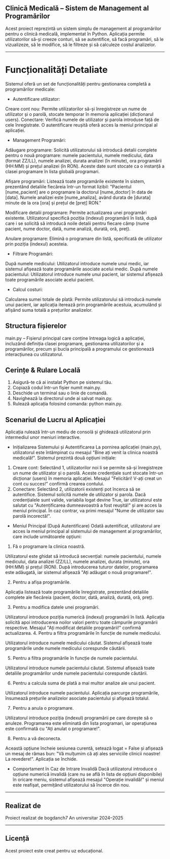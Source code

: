 ## Clinică Medicală – Sistem de Management al Programărilor

Acest proiect reprezintă un sistem simplu de management al programărilor pentru o clinică medicală, implementat în Python. Aplicația permite utilizatorilor să-și creeze conturi, să se autentifice, să facă programări, să le vizualizeze, să le modifice, să le filtreze și să calculeze costul analizelor.

---

# Funcționalități Detaliate

Sistemul oferă un set de funcționalități pentru gestionarea completă a programărilor medicale:

- Autentificare utilizator:

Creare cont nou: Permite utilizatorilor să-și înregistreze un nume de utilizator și o parolă, stocate temporar în memoria aplicației (dicționarul users).
Conectare: Verifică numele de utilizator și parola introduse față de cele înregistrate. O autentificare reușită oferă acces la meniul principal al aplicației.

- Management Programări:

Adăugare programare: Solicită utilizatorului să introducă detalii complete pentru o nouă programare: numele pacientului, numele medicului, data (format ZZ/LL), numele analizei, durata analizei (în minute), ora programării (HH:MM) și prețul analizei (în RON). Aceste date sunt stocate ca o instanță a clasei programare în lista globală programari.

Afișare programări: Listează toate programările existente în sistem, prezentând detaliile fiecăreia într-un format lizibil: "Pacientul [nume_pacient] are o programare la doctorul [nume_doctor] în data de [data]. Numele analizei este [nume_analiza], având durata de [durata] minute de la ora [ora] și prețul de [preț] RON."

Modificare detalii programare: Permite actualizarea unei programări existente. Utilizatorul specifică poziția (indexul) programării în listă, după care i se solicită să introducă noile detalii pentru fiecare câmp (nume pacient, nume doctor, dată, nume analiză, durată, oră, preț).

Anulare programare: Elimină o programare din listă, specificată de utilizator prin poziția (indexul) acesteia.

- Filtrare Programări:

După numele medicului: Utilizatorul introduce numele unui medic, iar sistemul afișează toate programările asociate acelui medic.
După numele pacientului: Utilizatorul introduce numele unui pacient, iar sistemul afișează toate programările asociate acelui pacient.

- Calcul costuri:

Calcularea sumei totale de plată: Permite utilizatorului să introducă numele unui pacient, iar aplicația iterează prin programările acestuia, acumulând și afișând suma totală a prețurilor analizelor.

## Structura fișierelor

main.py – Fișierul principal care conține întreaga logică a aplicației, incluzând definiția clasei programare, gestionarea utilizatorilor și a programărilor, precum și bucla principală a programului ce gestionează interacțiunea cu utilizatorul.

## Cerințe & Rulare Locală

1. Asigură-te că ai instalat Python pe sistemul tău.
2. Copiază codul într-un fișier numit main.py.
3. Deschide un terminal sau o linie de comandă.
4. Navighează la directorul unde ai salvat main.py.
5. Rulează aplicația folosind comanda: python main.py.

## Scenariul de Lucru al Aplicației

Aplicația rulează într-un mediu de consolă și ghidează utilizatorul prin intermediul unor meniuri interactive.

- Inițializarea Sistemului și Autentificarea
La pornirea aplicației (main.py), utilizatorul este întâmpinat cu mesajul "Bine ați venit la clinica noastră medicală!". Sistemul prezintă două opțiuni inițiale:

1. Creare cont: Selectând 1, utilizatorilor noi li se permite să-și înregistreze un nume de utilizator și o parolă. Aceste credențiale sunt stocate într-un dicționar (users) în memoria aplicației. Mesajul "Felicitări! V-ați creat un cont cu succes!" confirmă crearea contului.
2. Conectare: Selectând 2, utilizatorii existenți pot încerca să se autentifice. Sistemul solicită numele de utilizator și parola. Dacă credențialele sunt valide, variabila logat devine True, iar utilizatorul este salutat cu "Autentificarea dumneavoastră a fost reușită!" și are acces la meniul principal. În caz contrar, va primi mesajul "Nume de utilizator sau parolă incorectă!".

- Meniul Principal (După Autentificare)
Odată autentificat, utilizatorul are acces la meniul principal al sistemului de management al programărilor, care include următoarele opțiuni:

1. Fă o programare la clinica noastră.

Utilizatorul este ghidat să introducă secvențial: numele pacientului, numele medicului, data analizei (ZZ/LL), numele analizei, durata (minute), ora (HH:MM) și prețul (RON).
După introducerea tuturor datelor, programarea este adăugată, iar sistemul afișează "Ați adăugat o nouă programare!".

2. Pentru a afișa programările.

Aplicația listează toate programările înregistrate, prezentând detaliile complete ale fiecăreia (pacient, doctor, dată, analiză, durată, oră, preț).

3. Pentru a modifica datele unei programări.

Utilizatorul introduce poziția numerică (indexul) programării în listă.
Aplicația solicită apoi introducerea noilor valori pentru toate câmpurile programării respective.
Mesajul "Ați modificat detaliile programării!" confirmă actualizarea.
4. Pentru a filtra programările în funcție de numele medicului.

Utilizatorul introduce numele medicului căutat.
Sistemul afișează toate programările unde numele medicului corespunde căutării.

5. Pentru a filtra programările în funcție de numele pacientului.

Utilizatorul introduce numele pacientului căutat.
Sistemul afișează toate detaliile programărilor unde numele pacientului corespunde căutării.

6. Pentru a calcula suma de plată a mai multor analize ale unui pacient.

Utilizatorul introduce numele pacientului.
Aplicația parcurge programările, însumează prețurile analizelor asociate pacientului și afișează totalul.

7. Pentru a anula o programare.

Utilizatorul introduce poziția (indexul) programării pe care dorește să o anuleze.
Programarea este eliminată din lista programari, iar operațiunea este confirmată cu "Ați anulat o programare!".

8. Pentru a vă deconecta.

Această opțiune încheie sesiunea curentă, setează logat = False și afișează un mesaj de rămas bun: "Vă mulțumim că ați ales serviciile clinicii noastre! La revedere!". Aplicația se închide.

- Comportament în Caz de Intrare Invalidă
Dacă utilizatorul introduce o opțiune numerică invalidă (care nu se află în lista de opțiuni disponibile) în oricare meniu, sistemul afișează mesajul "Operație invalidă!" și meniul este reafișat, permițând utilizatorului să încerce din nou.

---

## Realizat de

Proiect realizat de bogdanch7
An universitar 2024–2025

---

## Licență

Acest proiect este creat pentru uz educațional.
